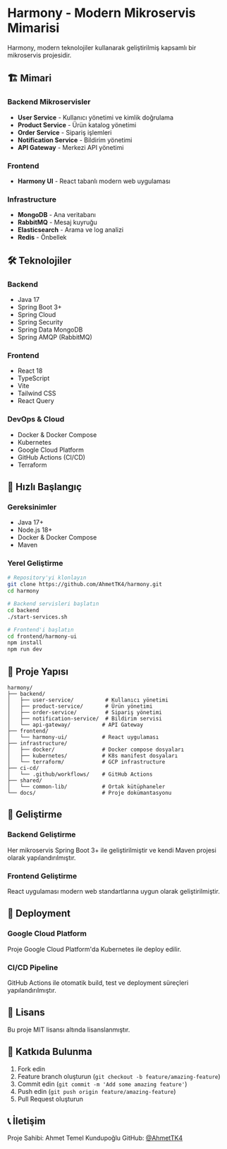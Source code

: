 # Harmony - Modern Mikroservis Mimarisi

Harmony, modern teknolojiler kullanarak geliştirilmiş kapsamlı bir mikroservis projesidir.

## 🏗️ Mimari

### Backend Mikroservisler
- **User Service** - Kullanıcı yönetimi ve kimlik doğrulama
- **Product Service** - Ürün katalog yönetimi
- **Order Service** - Sipariş işlemleri
- **Notification Service** - Bildirim yönetimi
- **API Gateway** - Merkezi API yönetimi

### Frontend
- **Harmony UI** - React tabanlı modern web uygulaması

### Infrastructure
- **MongoDB** - Ana veritabanı
- **RabbitMQ** - Mesaj kuyruğu
- **Elasticsearch** - Arama ve log analizi
- **Redis** - Önbellek

## 🛠️ Teknolojiler

### Backend
- Java 17
- Spring Boot 3+
- Spring Cloud
- Spring Security
- Spring Data MongoDB
- Spring AMQP (RabbitMQ)

### Frontend
- React 18
- TypeScript
- Vite
- Tailwind CSS
- React Query

### DevOps & Cloud
- Docker & Docker Compose
- Kubernetes
- Google Cloud Platform
- GitHub Actions (CI/CD)
- Terraform

## 🚀 Hızlı Başlangıç

### Gereksinimler
- Java 17+
- Node.js 18+
- Docker & Docker Compose
- Maven

### Yerel Geliştirme
```bash
# Repository'yi klonlayın
git clone https://github.com/AhmetTK4/harmony.git
cd harmony

# Backend servisleri başlatın
cd backend
./start-services.sh

# Frontend'i başlatın
cd frontend/harmony-ui
npm install
npm run dev
```

## 📁 Proje Yapısı

```
harmony/
├── backend/
│   ├── user-service/          # Kullanıcı yönetimi
│   ├── product-service/       # Ürün yönetimi  
│   ├── order-service/         # Sipariş yönetimi
│   ├── notification-service/  # Bildirim servisi
│   └── api-gateway/          # API Gateway
├── frontend/
│   └── harmony-ui/           # React uygulaması
├── infrastructure/
│   ├── docker/               # Docker compose dosyaları
│   ├── kubernetes/           # K8s manifest dosyaları
│   └── terraform/            # GCP infrastructure
├── ci-cd/
│   └── .github/workflows/    # GitHub Actions
├── shared/
│   └── common-lib/           # Ortak kütüphaneler
└── docs/                     # Proje dokümantasyonu
```

## 🔧 Geliştirme

### Backend Geliştirme
Her mikroservis Spring Boot 3+ ile geliştirilmiştir ve kendi Maven projesi olarak yapılandırılmıştır.

### Frontend Geliştirme
React uygulaması modern web standartlarına uygun olarak geliştirilmiştir.

## 🚀 Deployment

### Google Cloud Platform
Proje Google Cloud Platform'da Kubernetes ile deploy edilir.

### CI/CD Pipeline
GitHub Actions ile otomatik build, test ve deployment süreçleri yapılandırılmıştır.

## 📝 Lisans

Bu proje MIT lisansı altında lisanslanmıştır.

## 👥 Katkıda Bulunma

1. Fork edin
2. Feature branch oluşturun (`git checkout -b feature/amazing-feature`)
3. Commit edin (`git commit -m 'Add some amazing feature'`)
4. Push edin (`git push origin feature/amazing-feature`)
5. Pull Request oluşturun

## 📞 İletişim

Proje Sahibi: Ahmet Temel Kundupoğlu
GitHub: [@AhmetTK4](https://github.com/AhmetTK4)